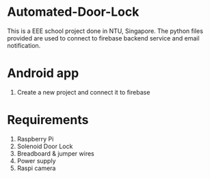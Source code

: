# Automated-Door-Lock

This is a EEE school project done in NTU, Singapore. The python files provided are used to connect to firebase backend service and email notification.

# Android app
1. Create a new project and connect it to firebase

# Requirements
1. Raspberry Pi 
2. Solenoid Door Lock
3. Breadboard & jumper wires
4. Power supply
5. Raspi camera

